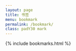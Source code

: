 ```yaml
---
layout: page
title: 书签
menu: bookmark
permalink: /bookmark/
class: padY30 mark
---
```


{% include bookmarks.html %}